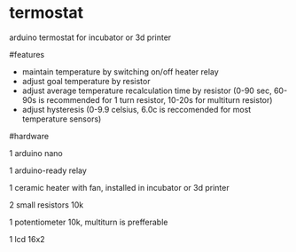 # termostat
arduino termostat for incubator or 3d printer

#features
* maintain temperature by switching on/off heater relay
* adjust goal temperature by resistor
* adjust average temperature recalculation time by resistor (0-90 sec, 60-90s is recommended for 1 turn resistor, 10-20s for multiturn resistor)
* adjust hysteresis (0-9.9 celsius, 6.0c is reccomended for most temperature sensors)

#hardware

1 arduino nano

1 arduino-ready relay

1 ceramic heater with fan, installed in incubator or 3d printer

2 small resistors 10k

1 potentiometer 10k, multiturn is prefferable

1 lcd 16x2
